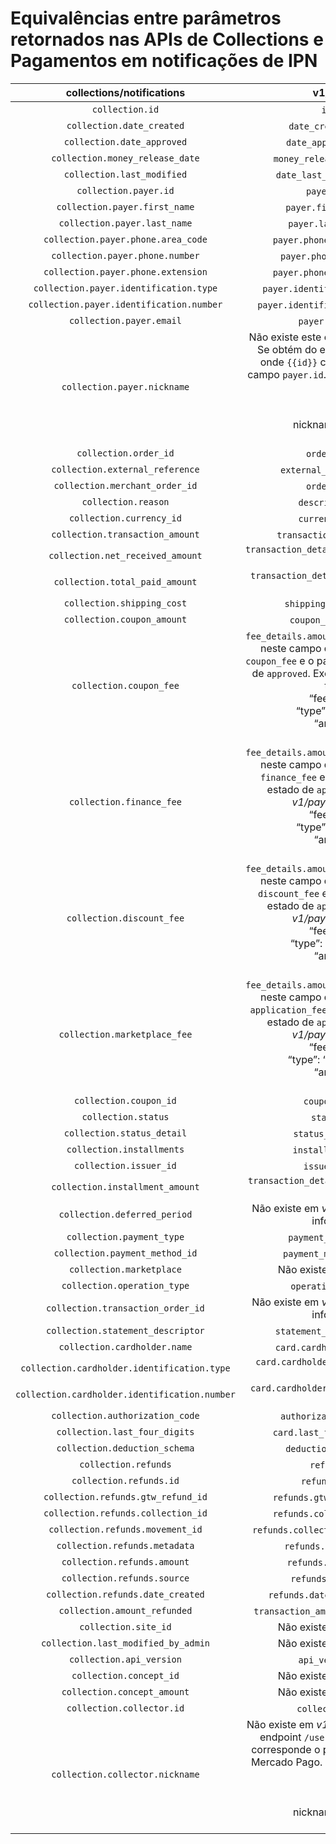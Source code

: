 #  Equivalências entre parâmetros retornados nas APIs de Collections e Pagamentos em notificações de IPN 

| collections/notifications | v1/payments |
|:---:|:---:|
| `collection.id` | `id` (string) |
| `collection.date_created` | `date_created` (datetime) |
| `collection.date_approved` | `date_approved` (datetime) |
| `collection.money_release_date` | `money_release_date` (datetime) |
| `collection.last_modified` | `date_last_updated` (datetime) |
| `collection.payer.id` | `payer.id` (string) |
| `collection.payer.first_name` | `payer.first_name` (string) |
| `collection.payer.last_name` | `payer.last_name` (string) |
| `collection.payer.phone.area_code` | `payer.phone.area_code` (string) |
| `collection.payer.phone.number` | `payer.phone.number` (string) |
| `collection.payer.phone.extension` | `payer.phone.extension` (string) |
| `collection.payer.identification.type` | `payer.identification.type` (string) |
| `collection.payer.identification.number` | `payer.identification.number` (string) |
| `collection.payer.email` | `payer.email` (string) |
| `collection.payer.nickname` | Não existe este campo em _v1/payments_. Se obtém do endpoint `/users/{{id}}`, onde `{{id}}` corresponde o valor do campo `payer.id`. O formato de resposta é este:<br>    {<br>        id: {id},<br>        nickname: {nickname}<br>    } |
| `collection.order_id` | `order.id` (string) |
| `collection.external_reference` | `external_reference` (string) |
| `collection.merchant_order_id` | `order.id` (string) |
| `collection.reason` | `description` (string) |
| `collection.currency_id` | `currency_id` (string) |
| `collection.transaction_amount` | `transaction_amount` (float64) |
| `collection.net_received_amount` | `transaction_details.net_received_amount` (float64) |
| `collection.total_paid_amount` | `transaction_details.total_paid_amount` (float64) |
| `collection.shipping_cost` | `shipping_amount` (float64) |
| `collection.coupon_amount` | `coupon_amount` (float64) |
| `collection.coupon_fee` | `fee_details.amount` (float64). Se encontra neste campo quando o tipo de fee é `coupon_fee` e o pagamento está em estado de `approved`. Exemplo: em _v1/payments_ teremos:<br>“fee_details”: [{<br>“type”: “coupon_fee”<br>“amount”: 10 <br>}] |
| `collection.finance_fee` | `fee_details.amount` (float64). Se encontra neste campo quando o tipo de fee é `finance_fee` e o pagamento está em estado de `approved`. Exemplo: em _v1/payments_ teremos:<br>“fee_details”: [{<br>“type”: “finance_fee”<br>“amount”: 10 <br>}] |
| `collection.discount_fee` | `fee_details.amount` (float64). Se encontra neste campo quando o tipo de fee é `discount_fee` e o pagamento está em estado de `approved`. Exemplo: em _v1/payments_ teremos:<br>“fee_details”: [{<br>“type”: “'discount_fee'”<br>“amount”: 10 <br>}] |
| `collection.marketplace_fee` | `fee_details.amount` (float64). Se encontra neste campo quando o tipo de fee é `application_fee` e o pagamento está em estado de `approved`. Exemplo: em _v1/payments_ teremos:<br>“fee_details”: [{<br>“type”: “application_fee”<br>“amount”: 10 <br>}] |
| `collection.coupon_id` | `coupon_id` (string) |
| `collection.status` | `status` (string) |
| `collection.status_detail` | `status_detail` (string) |
| `collection.installments` | `installments` (integer) |
| `collection.issuer_id` | `issuer_id` (string) |
| `collection.installment_amount` | `transaction_details.installment_amount` (float64) |
| `collection.deferred_period` | Não existe em _v1/payments_, sempre se informa vazio. |
| `collection.payment_type` | `payment_type_id` (string) |
| `collection.payment_method_id` | `payment_method_id` (string) |
| `collection.marketplace` | Não existe em _v1/payments_.|
| `collection.operation_type` | `operation_type` (string) |
| `collection.transaction_order_id` | Não existe em _v1/payments_, sempre se informa vazio. |
| `collection.statement_descriptor` | `statement_descriptor` (string) |
| `collection.cardholder.name` | `card.cardholder.name` (string) |
| `collection.cardholder.identification.type` | `card.cardholder.identification.type` (string) |
| `collection.cardholder.identification.number` | `card.cardholder.identification.number` (string) |
| `collection.authorization_code` | `authorization_code` (string) |
| `collection.last_four_digits` | `card.last_four_digits` (string) |
| `collection.deduction_schema` | `deduction_schema` (string) |
| `collection.refunds` | `refunds` (array) |
| `collection.refunds.id` | `refunds.id` (string) |
| `collection.refunds.gtw_refund_id` | `refunds.gtw_refund_id` (string) |
| `collection.refunds.collection_id` | `refunds.collection_id` (string) |
| `collection.refunds.movement_id` | `refunds.collector_movement_id` (string) |
| `collection.refunds.metadata`  | `refunds.metadata` (object) |
| `collection.refunds.amount` | `refunds.amount` (float64) |
| `collection.refunds.source` | `refunds.source` (string) |
| `collection.refunds.date_created` | `refunds.date_created` (datetime) |
| `collection.amount_refunded` | `transaction_amount_refunded` (float64) |
| `collection.site_id` | Não existe em _v1/payments_. |
| `collection.last_modified_by_admin` | Não existe em _v1/payments_. |
| `collection.api_version` | `api_version` (string) |
| `collection.concept_id` | Não existe em _v1/payments_. |
| `collection.concept_amount` | Não existe em _v1/payments_. |
| `collection.collector.id` | `collector_id` (int64) |
| `collection.collector.nickname` | Não existe em _v1/payments_. Se obtém do endpoint `/users/{{id}}` onde `{{id}}` corresponde o próprio `user_id` da conta Mercado Pago. O formato de resposta é este:<br>    {<br>        id: {id},<br>        nickname: {nickname}<br>    } |
